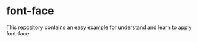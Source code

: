 font-face
=========

This repository contains an easy example for understand and learn to apply font-face
